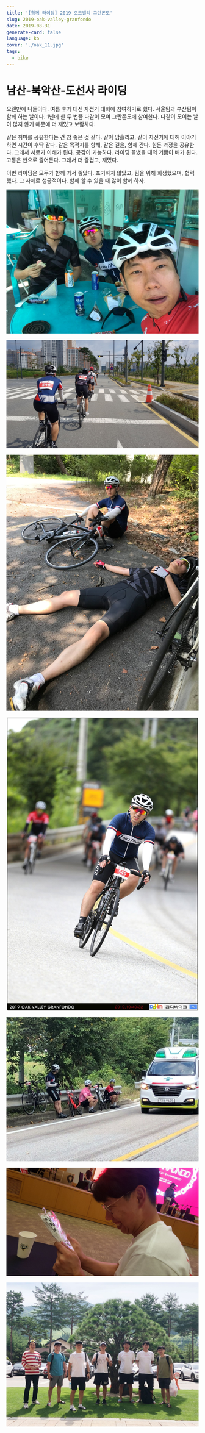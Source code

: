 ```yaml
---
title: '[함께 라이딩] 2019 오크밸리 그란폰도'
slug: 2019-oak-valley-granfondo
date: 2019-08-31
generate-card: false
language: ko
cover: './oak_11.jpg'
tags:
  - bike
---
```


# 남산-북악산-도선사 라이딩

오랜만에 나들이다. 여름 휴가 대신 자전거 대회에 참여하기로 했다. 서울팀과 부산팀이 함께 하는 날이다. 1년에 한 두 번쯤 다같이 모여 그란폰도에 참여한다. 다같이 모이는 날이 많지 않기 때문에 더 재밌고 보람차다.

같은 취미를 공유한다는 건 참 좋은 것 같다. 같이 땀흘리고, 같이 자전거에 대해 이야기 하면 시간이 후딱 같다. 같은 목적지를 향해, 같은 길을, 함께 간다. 힘든 과정을 공유한다. 그래서 서로가 이해가 된다. 공감이 가능하다. 라이딩 끝냈을 때의 기쁨이 배가 된다. 고통은 반으로 줄어든다. 그래서 더 즐겁고, 재밌다.

이번 라이딩은 모두가 함께 가서 좋았다. 포기하지 않았고, 팀을 위해 희생했으며, 협력했다. 그 자체로 성공적이다. 함께 할 수 있을 때 많이 함께 하자.

![대회 시작 전](./oak_1.jpg)

![숭숭 잘간다](./oak_2.jpg)

![뻗은 은호](./oak_3.jpg)

![그래도 한번 찍혔군. 호~](./oak_6.jpg)

![실려가는 것을 거부하는 남균](./oak_7.jpg)

![양말 받고 세상 행복해하는 상훈](./oak_10.jpg)

![드디어 찍은 단체 사진](./oak_11.jpg)
